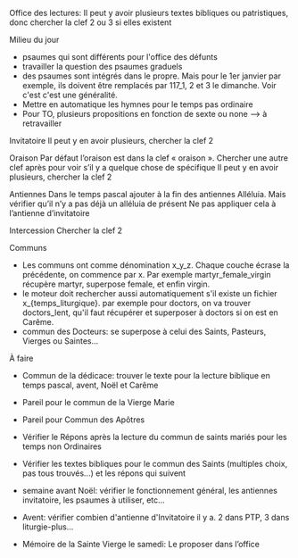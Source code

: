 Office des lectures:
Il peut y avoir plusieurs textes bibliques ou patristiques, donc chercher la clef 2 ou 3 si elles existent

Milieu du jour

- psaumes qui sont différents pour l'office des défunts
- travailler la question des psaumes graduels
- des psaumes sont intégrés dans le propre. Mais pour le 1er janvier par exemple, ils doivent être remplacés par 117_1, 2 et 3 le dimanche. Voir c'est c'est une généralité.
- Mettre en automatique les hymnes pour le temps pas ordinaire
- Pour TO, plusieurs propositions en fonction de sexte ou none
  —> à retravailler

Invitatoire
Il peut y en avoir plusieurs, chercher la clef 2

Oraison
Par défaut l’oraison est dans la clef « oraison ». Chercher une autre clef après pour voir s’il y a quelque chose de spécifique
Il peut y en avoir plusieurs, chercher la clef 2

Antiennes
Dans le temps pascal ajouter à la fin des antiennes Alléluia. Mais vérifier qu’il n’y a pas déjà un alléluia de présent
Ne pas appliquer cela à l’antienne d’invitatoire

Intercession
Chercher la clef 2

Communs

- Les communs ont comme dénomination x_y_z. Chaque couche écrase la précédente, on commence par x. Par exemple martyr_female_virgin récupère martyr, superpose female, et enfin virgin.
- le moteur doit rechercher aussi automatiquement s'il existe un fichier x\_{temps_liturgique}. par exemple pour doctors, on va trouver doctors_lent, qu'il faut récupérer et superposer à doctors si on est en Carême.
- commun des Docteurs: se superpose à celui des Saints, Pasteurs, Vierges ou Saintes...

À faire

- Commun de la dédicace: trouver le texte pour la lecture biblique en temps pascal, avent, Noël et Carême
- Pareil pour le commun de la Vierge Marie
- Pareil pour Commun des Apôtres
- Vérifier le Répons après la lecture du commun de saints mariés pour les temps non Ordinaires
- Vérifier les textes bibliques pour le commun des Saints (multiples choix, pas tous trouvés...) et les répons qui suivent

- semaine avant Noël: vérifier le fonctionnement général, les antiennes invitatoire, les psaumes à utiliser, etc...

- Avent: vérifier combien d'antienne d'Invitatoire il y a. 2 dans PTP, 3 dans liturgie-plus...

- Mémoire de la Sainte Vierge le samedi: Le proposer dans l’office
